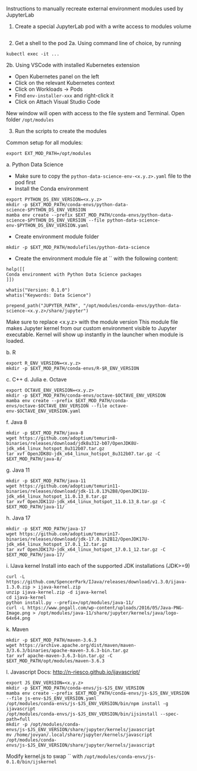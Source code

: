 Instructions to manually recreate external environment modules used by JupyterLab

1. Create a special JupyterLab pod with a write access to modules volume
```
```
2. Get a shell to the pod
2a. Using command line of choice, by running
```
kubectl exec -it ...
```
2b. Using VSCode with installed Kubernetes extension
- Open Kubernetes panel on the left
- Click on the relevant Kubernetes context
- Click on Workloads -> Pods
- Find `env-installer-xxx` and right-click it
- Click on Attach Visual Studio Code

New window will open with access to the file system and Terminal. Open folder `/opt/modules`

3. Run the scripts to create the modules

Common setup for all modules:
```
export EXT_MOD_PATH=/opt/modules
```

a. Python Data Science
- Make sure to copy the `python-data-science-env-<x.y.z>.yaml` file to the pod first
- Install the Conda environment
```
export PYTHON_DS_ENV_VERSION=<x.y.z>
mkdir -p $EXT_MOD_PATH/conda-envs/python-data-science-$PYTHON_DS_ENV_VERSION
mamba env create --prefix $EXT_MOD_PATH/conda-envs/python-data-science-$PYTHON_DS_ENV_VERSION --file python-data-science-env-$PYTHON_DS_ENV_VERSION.yaml
```
- Create environment module folder
```
mkdir -p $EXT_MOD_PATH/modulefiles/python-data-science
```
- Create the environment module file at `` with the following content:
```
help([[
Conda environment with Python Data Science packages
]])

whatis("Version: 0.1.0")
whatis("Keywords: Data Science")

prepend_path("JUPYTER_PATH", "/opt/modules/conda-envs/python-data-science-<x.y.z>/share/jupyter")
```

Make sure to replace <x.y.z> with the module version
This module file makes Jupyter kernel from our custom environment visible to Jupyter executable. Kernel will show up instantly in the launcher when module is loaded.


b. R
```
export R_ENV_VERSION=<x.y.z>
mkdir -p $EXT_MOD_PATH/conda-envs/R-$R_ENV_VERSION

```
c. C++
d. Julia
e. Octave
```
export OCTAVE_ENV_VERSION=<x.y.z>
mkdir -p $EXT_MOD_PATH/conda-envs/octave-$OCTAVE_ENV_VERSION
mamba env create --prefix $EXT_MOD_PATH/conda-envs/octave-$OCTAVE_ENV_VERSION --file octave-env-$OCTAVE_ENV_VERSION.yaml
```
f. Java 8
```
mkdir -p $EXT_MOD_PATH/java-8
wget https://github.com/adoptium/temurin8-binaries/releases/download/jdk8u312-b07/OpenJDK8U-jdk_x64_linux_hotspot_8u312b07.tar.gz
tar xvf OpenJDK8U-jdk_x64_linux_hotspot_8u312b07.tar.gz -C $EXT_MOD_PATH/java-8/
```
g. Java 11
```
mkdir -p $EXT_MOD_PATH/java-11
wget https://github.com/adoptium/temurin11-binaries/releases/download/jdk-11.0.13%2B8/OpenJDK11U-jdk_x64_linux_hotspot_11.0.13_8.tar.gz
tar xvf OpenJDK11U-jdk_x64_linux_hotspot_11.0.13_8.tar.gz -C $EXT_MOD_PATH/java-11/
```
h. Java 17
```
mkdir -p $EXT_MOD_PATH/java-17
wget https://github.com/adoptium/temurin17-binaries/releases/download/jdk-17.0.1%2B12/OpenJDK17U-jdk_x64_linux_hotspot_17.0.1_12.tar.gz
tar xvf OpenJDK17U-jdk_x64_linux_hotspot_17.0.1_12.tar.gz -C $EXT_MOD_PATH/java-17/
```
i. IJava kernel
Install into each of the supported JDK installations (JDK>=9)
```
curl -L https://github.com/SpencerPark/IJava/releases/download/v1.3.0/ijava-1.3.0.zip > ijava-kernel.zip
unzip ijava-kernel.zip -d ijava-kernel 
cd ijava-kernel
python install.py --prefix=/opt/modules/java-11/
curl -L https://www.pngall.com/wp-content/uploads/2016/05/Java-PNG-Image.png > /opt/modules/java-11/share/jupyter/kernels/java/logo-64x64.png
```
k. Maven
```
mkdir -p $EXT_MOD_PATH/maven-3.6.3
wget https://archive.apache.org/dist/maven/maven-3/3.6.3/binaries/apache-maven-3.6.3-bin.tar.gz
tar xvf apache-maven-3.6.3-bin.tar.gz -C $EXT_MOD_PATH/opt/modules/maven-3.6.3
```

l. Javascript
Docs: http://n-riesco.github.io/ijavascript/
```
export JS_ENV_VERSION=<x.y.z>
mkdir -p $EXT_MOD_PATH/conda-envs/js-$JS_ENV_VERSION
mamba env create --prefix $EXT_MOD_PATH/conda-envs/js-$JS_ENV_VERSION --file js-env-$JS_ENV_VERSION.yaml
/opt/modules/conda-envs/js-$JS_ENV_VERSION/bin/npm install -g ijavascript
/opt/modules/conda-envs/js-$JS_ENV_VERSION/bin/ijsinstall --spec-path=full
mkdir -p /opt/modules/conda-envs/js-$JS_ENV_VERSION/share/jupyter/kernels/javascript
mv /home/jovyan/.local/share/jupyter/kernels/javascript /opt/modules/conda-envs/js-$JS_ENV_VERSION/share/jupyter/kernels/javascript
```

Modify kernel.js to swap `` with `/opt/modules/conda-envs/js-0.1.0/bin/ijskernel`